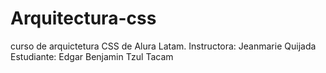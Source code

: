 # Arquitectura-css
curso de arquictetura CSS de Alura Latam. 
Instructora: Jeanmarie Quijada
Estudiante: Edgar Benjamin Tzul Tacam



